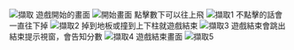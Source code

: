 
![擷取](https://github.com/HungIPing/birdgame/assets/138191069/b1cab08d-15c2-415d-aa6e-52fc03a45dc8)
遊戲開始的畫面
![開始畫面](https://github.com/HungIPing/birdgame/assets/138191069/d951af84-2542-4deb-91b0-bd0cf6808779)
點擊數下可以往上飛
![擷取1](https://github.com/HungIPing/birdgame/assets/138191069/cb9a14f6-5442-4c44-960a-3a8604ce8046)
不點擊的話會一直往下掉
![擷取2](https://github.com/HungIPing/birdgame/assets/138191069/eab9df22-86c3-4f35-8b44-751be64289e2)
掉到地板或撞到上下柱就遊戲結束
![擷取3](https://github.com/HungIPing/birdgame/assets/138191069/dec76298-9585-45b9-b656-19d29dff00f2)
遊戲結束會跳出結束提示視窗，會告知分數
![擷取4](https://github.com/HungIPing/birdgame/assets/138191069/7d069d55-81a4-4e64-b2dd-9bd218068697)
遊戲結束畫面
![擷取5](https://github.com/HungIPing/birdgame/assets/138191069/89a93f99-1fe2-4db0-bd51-55921c0d916b)

